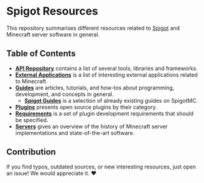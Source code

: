 # Spigot Resources
This repository summarises different resources related to [Spigot](https://www.spigotmc.org) and Minecraft server software in general.

## Table of Contents
- **[API Repository](./chapters/api-repository.md)** contains a list of several tools, libraries and frameworks.
- **[External Applications](./chapters/applications.md)** is a list of interesting external applications related to Minecraft.
- **[Guides](./chapters/guides/)** are articles, tutorials, and how-tos about programming, development, and concepts in general.
  - **[Spigot Guides](./chapters/guides/spigot-guides.md)** is a selection of already existing guides on SpigotMC.
- **[Plugins](./chapters/plugins.md)** presents open source plugins by their category.
- **[Requirements](./chapters/requirements.md)** is a set of plugin development requirements that should be specified.
- **[Servers](./chapters/servers.md)** gives an overview of the history of Minecraft server implementations and state-of-the-art software.

## Contribution
If you find typos, outdated sources, or new interesting resources, just open an issue!
We would appreciate it. :heart:
